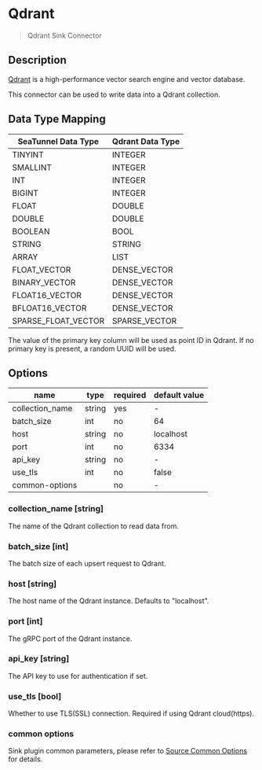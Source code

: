 # Qdrant

> Qdrant Sink Connector

## Description

[Qdrant](https://qdrant.tech/) is a high-performance vector search engine and vector database.

This connector can be used to write data into a Qdrant collection.

## Data Type Mapping

| SeaTunnel Data Type | Qdrant Data Type |
|---------------------|------------------|
| TINYINT             | INTEGER          |
| SMALLINT            | INTEGER          |
| INT                 | INTEGER          |
| BIGINT              | INTEGER          |
| FLOAT               | DOUBLE           |
| DOUBLE              | DOUBLE           |
| BOOLEAN             | BOOL             |
| STRING              | STRING           |
| ARRAY               | LIST             |
| FLOAT_VECTOR        | DENSE_VECTOR     |
| BINARY_VECTOR       | DENSE_VECTOR     |
| FLOAT16_VECTOR      | DENSE_VECTOR     |
| BFLOAT16_VECTOR     | DENSE_VECTOR     |
| SPARSE_FLOAT_VECTOR | SPARSE_VECTOR    |

The value of the primary key column will be used as point ID in Qdrant. If no primary key is present, a random UUID will be used.

## Options

|      name       |  type  | required | default value |
|-----------------|--------|----------|---------------|
| collection_name | string | yes      | -             |
| batch_size      | int    | no       | 64            |
| host            | string | no       | localhost     |
| port            | int    | no       | 6334          |
| api_key         | string | no       | -             |
| use_tls         | int    | no       | false         |
| common-options  |        | no       | -             |

### collection_name [string]

The name of the Qdrant collection to read data from.

### batch_size [int]

The batch size of each upsert request to Qdrant.

### host [string]

The host name of the Qdrant instance. Defaults to "localhost".

### port [int]

The gRPC port of the Qdrant instance.

### api_key [string]

The API key to use for authentication if set.

### use_tls [bool]

Whether to use TLS(SSL) connection. Required if using Qdrant cloud(https).

### common options

Sink plugin common parameters, please refer to [Source Common Options](../sink-common-options.md) for details.
